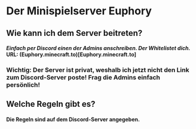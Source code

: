 # Der Minispielserver Euphory

## Wie kann ich dem Server beitreten?
#### _Einfach per Discord einen der Admins anschreiben. Der Whitelistet dich._ URL: (Euphory.minecraft.to)[Euphory.minecraft.to]
### Wichtig: Der Server ist privat, weshalb ich jetzt nicht den Link zum Discord-Server poste! Frag die Admins einfach persönlich!

## Welche Regeln gibt es?
#### Die Regeln sind auf dem Discord-Server angegeben.
